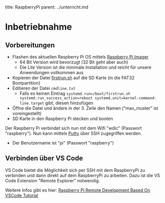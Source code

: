 title: RaspberryPi
parent: ../unterricht.md

# Inbetriebnahme
## Vorbereitungen

* Flashen des aktuellen Raspberry Pi OS mittels [Raspberry Pi Imager](https://www.raspberrypi.com/software/)
  * 64 Bit Version wird bevorzugt (32 Bit geht aber auch)
  * Die *Lite* Version ist die minimale Installation und reicht für unsere Anwendungen vollkommen aus
* Kopieren der Datei [firstrun.sh](./raspberry/firstrun.sh) auf die SD Karte (in die FAT32 Bootpartition)
* Editieren der Datei `cmdline.txt`
  * Falls es keinen Eintrag `systemd.run=/boot/firstrun.sh systemd.run_success_action=reboot systemd.unit=kernel-command-line.target` gibt, diesen hinzufügen 
* Öffne die Datei und ändere in der 3. Zeile den Namen ("max_muster" ist voreingestellt)
* SD Karte in den Raspberry Pi stecken und booten

Der Raspberry Pi verbindet sich nun mit dem Wifi "wdic" (Passwort "raspberry"). Nun kann mittels [Putty](https://www.chiark.greenend.org.uk/~sgtatham/putty/latest.html) über SSH zugegriffen werden.

* Der Benutzername ist "pi" (Passwort "raspberry")

## Verbinden über VS Code
VS Code bietet die Möglichkeit sich per SSH mit dem RaspberryPi zu verbinden und dann direkt auf dem RaspberryPi zu arbeiten. Dazu ist die VS Code Extension "Remote Explorer" notwendig.

Weitere Infos gibt es hier: [Raspberry Pi Remote Development Based On VSCode Tutorial](https://www.waveshare.com/wiki/Raspberry_Pi_Remote_Development_Based_On_vscode_Tutorial)
